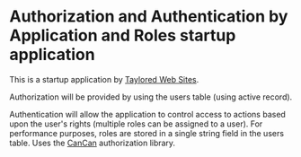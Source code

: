 # Authorization and Authentication by Application and Roles startup application

This is a startup application by [Taylored Web Sites](http://www.tayloredwebsites.com).

Authorization will be provided by using the users table (using active record).

Authentication will allow the application to control access to actions based upon the user's rights (multiple roles can be assigned to a user).  For performance purposes, roles are stored in a single string field in the users table.  Uses the  [CanCan](https://github.com/ryanb/cancan) authorization library.
